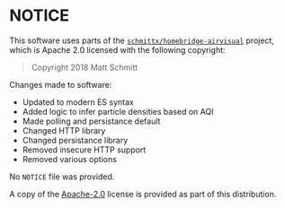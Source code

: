 # NOTICE
This software uses parts of the [`schmittx/homebridge-airvisual`](https://github.com/schmittx/homebridge-airvisual) project, 
which is Apache 2.0 licensed with the following copyright:

> Copyright 2018 Matt Schmitt 

Changes made to software:

* Updated to modern ES syntax
* Added logic to infer particle densities based on AQI
* Made polling and persistance default
* Changed HTTP library
* Changed persistance library
* Removed insecure HTTP support
* Removed various options

No `NOTICE` file was provided.

A copy of the [Apache-2.0](LICENSE.md) license is provided as part of this distribution.